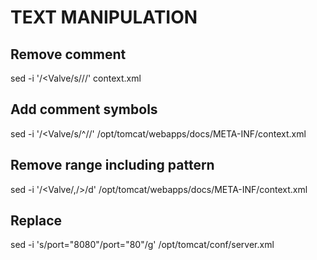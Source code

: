 # TEXT MANIPULATION
 
## Remove comment
sed -i '/<Valve/s/<!-- //' context.xml
sed -i '/allow="127/s/ -->//' context.xml

## Add comment symbols
sed -i '/<Valve/s/^/<!-- /' /opt/tomcat/webapps/docs/META-INF/context.xml
sed -i '/allow="127\\.\\d/s/$/ -->/' /opt/tomcat/webapps/docs/META-INF/context.xml

## Remove range including pattern
sed -i '/<Valve/,/>/d' /opt/tomcat/webapps/docs/META-INF/context.xml

## Replace
sed -i 's/port="8080"/port="80"/g' /opt/tomcat/conf/server.xml
